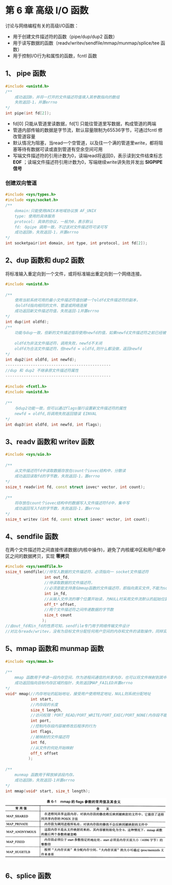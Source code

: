 # 第 6 章 高级 I/O 函数

讨论与网络编程有关的高级I/O函数：

* 用于创建文件描述符的函数（pipe/dup/dup2 函数）
* 用于读写数据的函数（readv/writev/sendfile/mmap/munmap/splice/tee 函数）
* 用于控制I/O行为和属性的函数，fcntl 函数



## 1、 pipe 函数

```C++
#include <unistd.h>
/**
	成功返回0，并将一打开的文件描述符值填入其参数指向的数组
	失败返回-1，并置errno
*/
int pipe(int fd[2]);
```



* fd[0] 只能从管道里读数据，fd[1] 只能往管道里写数据，构成管道的两端
* 管道内部传输的数据是字节流，默认容量限制为65536字节，可通过fcntl 修改管道容量
* 默认情况为阻塞，当read一个空管道，以及往一个满的管道里write，都将阻塞等待有数据可读或直到管道有空余空间可用
* 写端文件描述符的引用计数为0，读端read将返回0，表示读到文件结束标志**EOF** ；读端文件描述符引用计数为0，写端继续write讲失败并发出 **SIGPIPE 信号** 



### 创建双向管道

``` C++
#include <sys/types.h>
#include <sys/socket.h>
/**
	domain:只能使用UNIX本地域协议族 AF_UNIX
	type: 使用的具体服务
	protocol: 具体的协议，一般为0，表示默认
	fd: 与pipe 调用一致，不过该对文件描述符可读可写
	成功返回0，失败返回-1，并置errno
*/
int socketpair(int domain, int type, int protocol, int fd[2]);
```



## 2、dup 函数和 dup2 函数

将标准输入重定向到一个文件，或将标准输出重定向到一个网络连接。

```C++
#include <unistd.h>

/**
	使用当前系统可用的最小文件描述符值创建一个oldfd文件描述符的副本，
	与oldfd指向相同的文件、管道或网络连接
	成功返回新文件描述符值，失败返回-1并置errno
*/
int dup(int oldfd);
/**
	功能与dup一致，但新的文件描述值将使用newfd的值，如果newfd文件描述符之前已经被使用，在使用前将静默关闭，关闭和重用文件描述符	newfd的步骤是自动执行的。这一点很重要，因为试图使用close(2)和dup()实现等价的功能会受到竞争条件的影响，因此newfd可能会在关	闭和重用之间被重用或者是因为并行线程分配了一个文件描述符。  
	
	oldfd为非法文件描述符，调用失败，newfd不关闭
	oldfd为合法文件描述符，但newfd = oldfd,则什么都没做，返回newfd
*/
int dup2(int oldfd, int newfd);
----------------------------------------------
//dup 和 dup2 不继承原文件描述符属性
----------------------------------------------
    
#include <fcntl.h>
#include <unistd.h>

/**
	与dup2功能一致，但可以通过flags强行设置新文件描述符的属性
	newfd = oldfd,将调用失败返回错误 EINVAL
*/
int dup3(int oldfd, int newfd, int flags);

```



## 3、readv 函数和 writev 函数

```C++
#include <sys/uio.h>

/**
	从文件描述符fd中读取数据存放在count个iovec结构中，分散读
	成功返回读取fd的字节数，失败返回-1，置errno
*/
ssize_t readv(int fd, const struct iovec* vector, int count);

/**
	将存放在count个iovec结构中的数据写入文件描述符fd中，集中写
	成功返回写入fd的字节数，失败返回-1，置errno
*/
ssize_t writev (int fd, const struct iovec* vector, int count);
```



## 4、sendfile 函数

在两个文件描述符之间直接传递数据(内核中操作)，避免了内核缓冲区和用户缓冲区之间的数据拷贝，实现 **零拷贝**

```C++
#include <sys/sendfile.h>
ssize_t sendfile(//待写入数据的文件描述符，必须指向一 socket文件描述符
    			 int out_fd,
     			 //待读取数据的文件描述符，
    			 //必须是能支持类似mmap函数的文件描述符，即指向真实文件,不能为socket、管道
                 int in_fd,
    			 //从输入文件流的哪个位置开始读，为NULL时采用文件流默认的起始位置
                 off_t* offset,
    			 //两个文件描述符之间传递数据的字节数
                 size_t count
                );
//由out_fd和in_fd的性质可知，sendfile专门用于网络传输文件设计
//对比与readv/writev，没有为目标文件分配任何用户空间的内存和文件的读取操作，同样实现文件传输
```



## 5、mmap 函数和 munmap 函数

```C++
#include <sys/mman.h>

/**
	mmap 函数用于申请一段内存空间，作为进程间通信的共享内存，也可以将文件映射到其中。
	成功返回指向目标内存区域的指针，失败返回MAP_FAILED并置errno
*/
void* mmap(//内存地址的起始地址，接受用户使用特定地址，NULL则系统分配地址
    	   int start,
    	   //内存段的长度
           size_t length,
           //访问权限：PORT_READ/PORT_WRITE/PORT_EXEC/PORT_NONE(内存段不能被访问)
           int port,
    	   //控制内存段内容被修改后程序的行为
           int flags,
           //被映射的文件描述符
           int fd,
           //从文件的何处开始映射
           off_t offset
          );

/**
	munmap 函数用于释放掉该段内存。
	成功返回0，失败返回-1并置errno
*/
int mmap(void* start, size_t length);
```

![](./Pic/table-6-1.png)

## 6、splice 函数

